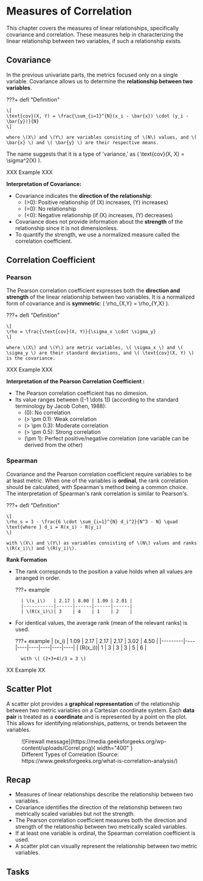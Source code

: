 # Measures of Correlation

This chapter covers the measures of linear relationships, specifically covariance and correlation. These measures help in characterizing the linear relationship between two variables, if such a relationship exists.

## Covariance

In the previous univariate parts, the metrics focused only on a single variable. Covariance allows us to determine the **relationship between two variables**. 

???+ defi "Definition"

    \[
    \text{cov}(X, Y) = \frac{\sum_{i=1}^{N}(x_i - \bar{x}) \cdot (y_i - \bar{y})}{N}
    \]

    where \(X\) and \(Y\) are variables consisting of \(N\) values, and \( \bar{x} \) and \( \bar{y} \) are their respective means.  

The name suggests that it is a type of 'variance,' as \( \text{cov}(X, X) = \sigma^2(X) \).

XXX Example XXX

**Interpretation of Covariance:**  

- Covariance indicates the **direction of the relationship**:
    - \(>0\): Positive relationship (if \(X\) increases, \(Y\) increases)
    - \(=0\): No relationship
    - \(<0\): Negative relationship (if \(X\) increases, \(Y\) decreases)
- Covariance does not provide information about the **strength** of the relationship since it is not dimensionless.
- To quantify the strength, we use a normalized measure called the correlation coefficient.  

## Correlation Coefficient

### Pearson

The Pearson correlation coefficient expresses both the **direction and strength** of the linear relationship between two variables. It is a normalized form of covariance and is **symmetric**: \( \rho_{X,Y} = \rho_{Y,X} \).

???+ defi "Definition"

    \[
    \rho = \frac{\text{cov}(X, Y)}{\sigma_x \cdot \sigma_y}
    \]

    where \(X\) and \(Y\) are metric variables, \( \sigma_x \) and \( \sigma_y \) are their standard deviations, and \( \text{cov}(X, Y) \) is the covariance. 

XXX Example XXX

**Interpretation of the Pearson Correlation Coefficient :**  

- The Pearson correlation coefficient has no dimesion.
- Its value ranges between \([-1 \dots 1]\) (according to the standard terminology by Jacob Cohen, 1988):
    - \(0\): No correlation
    - \(> \pm 0.1\): Weak correlation
    - \(> \pm 0.3\): Moderate correlation
    - \(> \pm 0.5\): Strong correlation
    - \(\pm 1\): Perfect positive/negative correlation (one variable can be derived from the other)

### Spearman

Covariance and the Pearson correlation coefficient require variables to be at least metric. When one of the variables is **ordinal**, the rank correlation should be calculated, with Spearman's method being a common choice. The interpretation of Spearman's rank correlation is similar to Pearson's.

???+ defi "Definition"

    \[
    \rho_s = 1 - \frac{6 \cdot \sum_{i=1}^{N} d_i^2}{N^3 - N} \quad \text{where } d_i = R(x_i) - R(y_i)
    \]

    with \(X\) and \(Y\) as variables consisting of \(N\) values and ranks \(R(x_i)\) and \(R(y_i)\).  

**Rank Formation**

- The rank corresponds to the position a value holds when all values are arranged in order.

    ???+ example 
    
        | \(x_i\)   | 2.17 | 8.00 | 1.09 | 2.01 |
        |-----------|------|------|------|------|
        | \(R(x_i)\)| 3    | 4    | 1    | 2    |

- For identical values, the average rank (mean of the relevant ranks) is used.

    ???+ example 
        | \(x_i\) | 1.09 | 2.17 | 2.17 | 2.17 | 3.02 | 4.50 |
        |---------|----|----|----|----|----|----|
        | \(R(x_i)\)| 1    | 3    | 3    | 3    | 5    | 6    |

        with \( (2+3+4)/3 = 3 \)



XX  Example XX

## Scatter Plot

A scatter plot provides a **graphical representation** of the relationship between two metric variables on a Cartesian coordinate system. Each **data pair** is treated as a **coordinate** and is represented by a point on the plot. This allows for identifying relationships, patterns, or trends between the variables.

<figure markdown="span">
  ![Firewall message](https://media.geeksforgeeks.org/wp-content/uploads/Correl.png){ width="400" }
  <figcaption>Different Types of Correlation (Source: https://www.geeksforgeeks.org/what-is-correlation-analysis/) </figcaption>
</figure>

## Recap

- Measures of linear relationships describe the relationship between two variables.
- Covariance identifies the direction of the relationship between two metrically scaled variables but not the strength.
- The Pearson correlation coefficient measures both the direction and strength of the relationship between two metrically scaled variables.
- If at least one variable is ordinal, the Spearman correlation coefficient is used.
- A scatter plot can visually represent the relationship between two metric variables.  

## Tasks